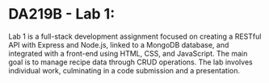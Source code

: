 # DA219B - Lab 1:
Lab 1 is a full-stack development assignment focused on creating a RESTful API with Express and Node.js, linked to a MongoDB database, and integrated with a front-end using HTML, CSS, and JavaScript. The main goal is to manage recipe data through CRUD operations. The lab involves individual work, culminating in a code submission and a presentation.

